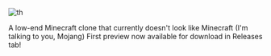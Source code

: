 ![th](https://github.com/user-attachments/assets/10a0bfdc-d2d7-4c96-9989-3b4a0fe41b5a)


A low-end Minecraft clone that currently doesn't look like Minecraft (I'm talking to you, Mojang)
First preview now available for download in Releases tab!

